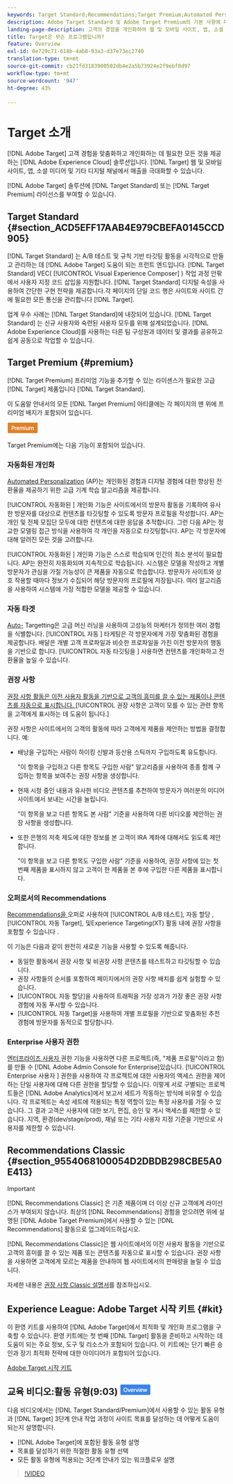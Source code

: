 ```yaml
---
keywords: Target Standard;Recommendations;Target Premium;Automated Personalization;자동 대상;자동 대상;자동 대상;사용 권한;adobe target;
description: Adobe Target Standard 및 Adobe Target Premium의 기본 사항에 대해 알아봅니다. Target Premium에는 표준 제품에서 사용할 수 없는 고급 기능이 포함되어 있습니다.
landing-page-description: 고객의 경험을 개인화하여 웹 및 모바일 사이트, 앱, 소셜 미디어 및 기타 디지털 채널에서 매출을 극대화할 수 있습니다.
title: Target은 무슨 프로그램입니까?
feature: Overview
exl-id: 0e729c71-618b-4ab8-93a3-d37e73ec2740
translation-type: tm+mt
source-git-commit: cb21fd3183900502db4e2a5b73924e2f9ebf8d97
workflow-type: tm+mt
source-wordcount: '947'
ht-degree: 43%

---
```


#  Target 소개

[!DNL Adobe Target] 고객 경험을 맞춤화하고 개인화하는 데 필요한 모든 것을 제공하는  [!DNL Adobe Experience Cloud] 솔루션입니다. [!DNL Target] 웹 및 모바일 사이트, 앱, 소셜 미디어 및 기타 디지털 채널에서 매출을 극대화할 수 있습니다.

[!DNL Adobe Target] 솔루션에 [!DNL Target Standard] 또는 [!DNL Target Premium] 라이선스를 부여할 수 있습니다.

## Target Standard {#section_ACD5EFF17AAB4E979CBEFA0145CCD905}

[!DNL Target Standard] 는 A/B 테스트 및 규칙 기반 타깃팅 활동을 시각적으로 만들고 관리하는 데  [!DNL Adobe Target] 도움이 되는 프런트 엔드입니다. [!DNL Target Standard] VEC( [!UICONTROL Visual Experience Composer] ) 작업 과정 안팎에서 사용자 지정 코드 삽입을 지원합니다. [!DNL Target Standard] 디지털 속성을 사용하여 간단한 구현 전략을 제공합니다.각 페이지의 단일 코드 행은 사이트와 사이트 간에 필요한 모든 통신을 관리합니다 [!DNL Target].

업계 우수 사례는 [!DNL Target Standard]에 내장되어 있습니다. [!DNL Target Standard] 는 신규 사용자와 숙련된 사용자 모두를 위해 설계되었습니다. [!DNL Adobe Experience Cloud]를 사용하는 다른 팀 구성원과 데이터 및 결과를 공유하고 쉽게 공동으로 작업할 수 있습니다.

## Target Premium {#premium}

[!DNL Target Premium] 프리미엄 기능을 추가할 수 있는 라이센스가 필요한 고급  [!DNL Target] 제품입니다 [!DNL Target Standard].

이 도움말 안내서의 모든 [!DNL Target Premium] 아티클에는 각 페이지의 맨 위에 프리미엄 배지가 포함되어 있습니다.

![Premium 배지](/help/assets/premium.png)

Target Premium에는 다음 기능이 포함되어 있습니다.

### 자동화된 개인화

[Automated Personalization](/help/c-activities/t-automated-personalization/automated-personalization.md#task_8AAF837796D74CF893CA2F88BA1491C9) (AP)는 개인화된 경험과 디지털 경험에 대한 향상된 전환율을 제공하기 위한 고급 기계 학습 알고리즘을 제공합니다.

[!UICONTROL 자동화된 ] 개인화 기능은 사이트에서의 방문자 활동을 기록하여 유사한 방문자를 대상으로 컨텐츠를 타깃팅할 수 있도록 방문자 프로필을 작성합니다. AP는 개인 및 전체 모집단 모두에 대한 컨텐츠에 대한 응답을 추적합니다. 그런 다음 AP는 정교한 모델링 접근 방식을 사용하여 각 개인을 자동으로 타깃팅합니다. AP는 각 방문자에 대해 알려진 모든 것을 고려합니다.

[!UICONTROL 자동화된 ] 개인화 기능은 스스로 학습되며 인간의 최소 분석이 필요합니다. AP는 완전히 자동화되며 지속적으로 학습됩니다. 시스템은 모델을 작성하고 개별 방문자가 관심을 가질 가능성이 큰 제품을 자동으로 학습합니다. 방문자가 사이트와 상호 작용할 때마다 정보가 수집되어 해당 방문자의 프로필에 저장됩니다. 여러 알고리즘을 사용하여 시스템에 가장 적합한 모델을 제공할 수 있습니다.

### 자동 타겟

[Auto-](/help/c-activities/auto-target/auto-target-to-optimize.md) Targetting은 고급 머신 러닝을 사용하여 고성능의 마케터가 정의한 여러 경험을 식별합니다. [!UICONTROL 자동 ] 타게팅은 각 방문자에게 가장 맞춤화된 경험을 제공합니다. 배달은 개별 고객 프로파일과 비슷한 프로파일을 가진 이전 방문자의 행동을 기반으로 합니다. [!UICONTROL 자동 타깃팅을 ] 사용하면 컨텐츠를 개인화하고 전환율을 높일 수 있습니다.

### 권장 사항

[권장 사항 활동은 이전 사용자 활동을 기반으로 고객의 흥미를 끌 수 있는 제품이나 콘텐츠를 자동으로 표시합니다. ](/help/c-recommendations/recommendations.md#concept_7556C8A4543942F2A77B13A29339C0C0) [!UICONTROL 권장 사항은 고객이 모를 수 있는 관련 항목을 고객에게 표시하는 데 도움이 됩니다.]

권장 사항은 사이트에서의 고객의 활동에 따라 고객에게 제품을 제안하는 방법을 결정합니다. 예:

* 배낭을 구입하는 사람이 하이킹 신발과 등산용 스틱까지 구입하도록 유도합니다.

   &quot;이 항목을 구입하고 다른 항목도 구입한 사람&quot; 알고리즘을 사용하여 종종 함께 구입하는 항목을 보여주는 권장 사항을 생성합니다.

* 현재 시청 중인 내용과 유사한 비디오 콘텐츠를 추천하여 방문자가 여러분의 미디어 사이트에서 보내는 시간을 늘립니다.

   &quot;이 항목을 보고 다른 항목도 본 사람&quot; 기준을 사용하여 다른 비디오를 제안하는 권장 사항을 생성합니다.

* 또한 은행의 저축 제도에 대한 정보를 본 고객이 IRA 계좌에 대해서도 읽도록 제안합니다.

   &quot;이 항목을 보고 다른 항목도 구입한 사람&quot; 기준을 사용하여, 권장 사항에 있는 첫 번째 제품을 표시하지 않고 고객이 한 제품을 본 후에 구입한 다른 제품을 표시합니다.

### 오퍼로서의 Recommendations

[Recommendations을 ](/help/c-recommendations/recommendations-as-an-offer.md) 오퍼로 사용하여  [!UICONTROL A/B 테스트], 자동 할당 ,  [!UICONTROL 자동 Target], 및Experience Targeting(XT) 활동 내에 권장 사항을 포함할 수 있습니다  .

이 기능은 다음과 같이 완전히 새로운 기능을 사용할 수 있도록 해줍니다.

* 동일한 활동에서 권장 사항 및 비권장 사항 콘텐츠를 테스트하고 타깃팅할 수 있습니다.
* 권장 사항들의 순서를 포함하여 페이지에서의 권장 사항 배치를 쉽게 실험할 수 있습니다.
* [!UICONTROL 자동 할당]을 사용하여 트래픽을 가장 성과가 가장 좋은 권장 사항 경험에 자동 푸시할 수 있습니다.
* [!UICONTROL 자동 Target]을 사용하여 개별 프로필을 기반으로 맞춤화된 추천 경험에 방문자를 동적으로 할당합니다.

### Enterprise 사용자 권한

[엔터프라이즈 사용자 ](/help/administrating-target/c-user-management/property-channel/property-channel.md#concept_E396B16FA2024ADBA27BC056138F9838) 권한 기능을 사용하면 다른 프로젝트(즉, &quot;제품 프로필&quot;이라고 함)를 만들 수  [!DNL Adobe Admin Console for Enterprise]있습니다. [!UICONTROL Enterprise 사용자 ] 권한을 사용하여 각 프로젝트에 대한 사용자의 액세스 권한을 제어하는 단일 사용자에 대해 다른 권한을 할당할 수 있습니다. 이렇게 서로 구별되는 프로젝트들은 [!DNL Adobe Analytics]에서 보고서 세트가 작동하는 방식에 비유할 수 있습니다. 각 프로젝트는 속성 세트에 적용되는 특정 역할이 있는 특정 사용자를 가질 수 있습니다. 그 결과 고객은 사용자에 대한 보기, 편집, 승인 및 게시 액세스를 제한할 수 있습니다. 지역, 환경(dev/stage/prod), 채널 또는 기타 사용자 지정 기준을 기반으로 사용자를 제한할 수 있습니다.

## Recommendations Classic {#section_9554068100054D2DBDB298CBE5A0E413}

>[!IMPORTANT]
>
>[!DNL Recommendations Classic] 은 기존 제품이며 더 이상 신규 고객에게 라이선스가 부여되지 않습니다. 최상의 [!DNL Recommendations] 경험을 얻으려면 위에 설명된 [!DNL Adobe Target Premium]에서 사용할 수 있는 [!DNL Recommendations] 활동으로 업그레이드하십시오.

[!DNL Recommendations Classic]은 웹 사이트에서의 이전 사용자 활동을 기반으로 고객의 흥미를 끌 수 있는 제품 또는 콘텐츠를 자동으로 표시할 수 있습니다. 권장 사항을 사용하면 고객에게 모르는 제품을 안내하여 웹 사이트에서의 판매량을 늘릴 수 있습니다.

자세한 내용은 [권장 사항 Classic 설명서](/help/assets/adobe-recommendations-classic.pdf)를 참조하십시오.

## Experience League: Adobe Target 시작 키트 {#kit}

이 환영 키트를 사용하여 [!DNL Adobe Target]에서 최적화 및 개인화 프로그램을 구축할 수 있습니다. 환영 키트에는 첫 번째 [!DNL Target] 활동을 준비하고 시작하는 데 도움이 되는 주요 정보, 도구 및 리소스가 포함되어 있습니다. 이 키트에는 단기 빠른 승인과 장기 최적화 전략에 대한 아이디어가 포함되어 있습니다.

[Adobe Target 시작 키트](https://expleague.azureedge.net/pdf/Adobe-Target-Welcome-Kit.pdf)

## 교육 비디오:활동 유형(9:03) ![개요 배지](/help/assets/overview.png)

다음 비디오에서는 [!DNL Target Standard/Premium]에서 사용할 수 있는 활동 유형과 [!DNL Target] 3단계 안내 작업 과정이 사이트 목표를 달성하는 데 어떻게 도움이 되는지 설명합니다.

* [!DNL Adobe Target]에 포함된 활동 유형 설명
* 목표를 달성하기 위한 적절한 활동 유형 선택
* 모든 활동 유형에 적용되는 3단계 안내가 있는 워크플로우 설명

>[!VIDEO](https://video.tv.adobe.com/v/17386)
